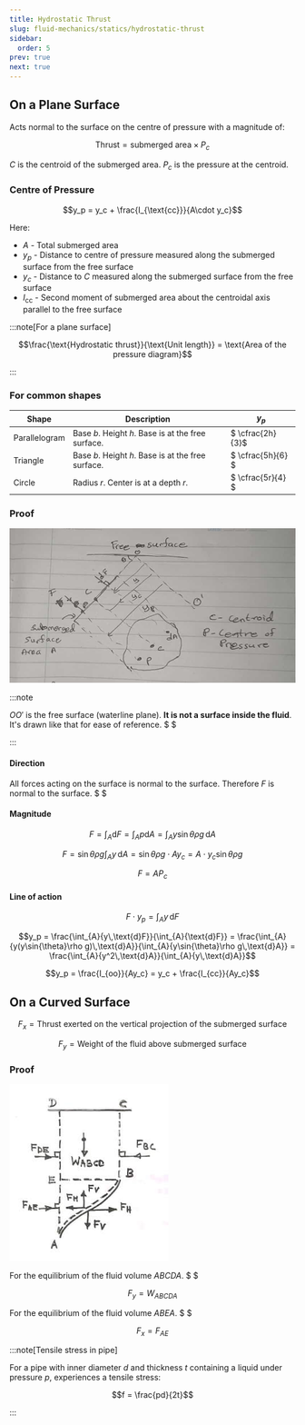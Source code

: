 ```yaml
---
title: Hydrostatic Thrust
slug: fluid-mechanics/statics/hydrostatic-thrust
sidebar:
  order: 5
prev: true
next: true
---
```


## On a Plane Surface

Acts normal to the surface on the centre of pressure with a magnitude of:

```math
\text{Thrust} = \text{submerged area} \times P_c
```

$C$ is the centroid of the submerged area. $P_c$ is the pressure at the
centroid.

### Centre of Pressure

```math
y_p = y_c + \frac{I_{\text{cc}}}{A\cdot y_c}
```

Here:

- $A$ - Total submerged area
- $y_p$ - Distance to centre of pressure measured along the submerged surface
  from the free surface
- $y_c$ - Distance to $C$ measured along the submerged surface from the free
  surface
- $I_{\text{cc}}$ - Second moment of submerged area about the centroidal axis
  parallel to the free surface

:::note[For a plane surface]

```math
\frac{\text{Hydrostatic thrust}}{\text{Unit length}} = \text{Area of the
pressure diagram}
```

:::

### For common shapes

| Shape         | Description                                        | $y_p$             |
| ------------- | -------------------------------------------------- | ----------------- |
| Parallelogram | Base $b$. Height $h$. Base is at the free surface. | $ \cfrac{2h}{3}$  |
| Triangle      | Base $b$. Height $h$. Base is at the free surface. | $ \cfrac{5h}{6} $ |
| Circle        | Radius $r$. Center is at a depth $r$.              | $ \cfrac{5r}{4} $ |

### Proof

![Hydrostatic thrust on a plane surface](./images/hydrostatic-thrust-on-a-plane.jpg)

:::note

$OO'$ is the free surface (waterline plane). **It is not a surface inside the
fluid**. It's drawn like that for ease of reference. $ $

:::

#### Direction

All forces acting on the surface is normal to the surface. Therefore $F$ is
normal to the surface. $ $

#### Magnitude

```math
F = \int_A{\text{d}F}
= \int_A{p\text{d}A}
= \int_A{y\sin{\theta}\rho g\, \text{d}A}
```

```math
F = \sin{\theta}\rho g \int_A{y\,\text{d}A}
= \sin{\theta}\rho g \cdot A y_{c}
= A\cdot {y_{c}\sin{\theta}\rho g}
```

```math
F = AP_c
```

#### Line of action

```math
F \cdot y_p = \int_{A}{y\,\text{d}F}
```

```math
y_p = \frac{\int_{A}{y\,\text{d}F}}{\int_{A}{\text{d}F}}
= \frac{\int_{A}{y(y\sin{\theta}\rho g)\,\text{d}A}}{\int_{A}{y\sin{\theta}\rho g\,\text{d}A}}
= \frac{\int_{A}{y^2\,\text{d}A}}{\int_{A}{y\,\text{d}A}}
```

```math
y_p
= \frac{I_{oo}}{Ay_c}
= y_c + \frac{I_{cc}}{Ay_c}
```

## On a Curved Surface

```math
F_x = \text{Thrust exerted on the vertical projection of the submerged
surface}
```

```math
F_y = \text{Weight of the fluid above submerged surface}
```

### Proof

![Hydrostatic thrust on a curved surface](./images/hydrostatic-thrust-on-a-curved-surface.jpg)

For the equilibrium of the fluid volume $ABCDA$. $ $

```math
F_y = W_{ABCDA}
```

For the equilibrium of the fluid volume $ABEA$. $ $

```math
F_x = F_{AE}
```

:::note[Tensile stress in pipe]

For a pipe with inner diameter $d$ and thickness $t$ containing a liquid under
pressure $p$, experiences a tensile stress:

```math
f = \frac{pd}{2t}
```

:::
